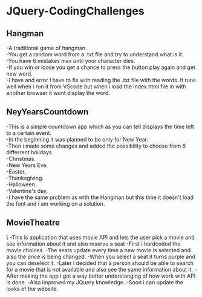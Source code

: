 # JQuery-CodingChallenges

<h2>Hangman</h2>
 -A traditional game of hangman.<br/>
 -You get a random word from a .txt file and try to understand what is it.<br/>
 -You have 6 mistakes max until your character dies.<br/>
 -If you win or loose you get a chance to press the button play again and get new word.<br/>
 -I have and error i have to fix with reading the .txt file with the words. It runs well when i run it from VScode but when i       load the index.html file in with another browser it wont display the word.<br/>
 
 <h2>NeyYearsCountdown</h2>
 -This is a simple countdown app which as you can tell displays the time left to a certain event.<br/>
 -In the beginning it was planned to be only for New Year.<br/>
 -Then i made some changes and added the possibility to choose from 6 differrent holidays.<br/>
  -Christmas.<br/>
  -New Years Eve.<br/>
  -Easter.<br/>
  -Thanksgiving.<br/>
  -Halloween.<br/>
  -Valentine's day.<br/>
 -I have the same problem as with the Hangman but this time it doesn't load the font and i am working on a solution.<br/>
 
  <h2>MovieTheatre</h2>\
   -This is application that uses movie API and lets the user pick a movie and see information about it and also reserve a seat
   -First i hardcoded the movie choices.
   -The seats update every time a new movie is selected and also the price is being changed.
   -When you select a seat it turns purple and you can deselect it.
   -Later i decided that a person should be able to search for a movie that is not available  and also see the same information about it.
   -After making the app i got a way better understanging of how work with API is done.
   -Also improved my JQuery knowledge.
   -Soon i can update the looks of the website.
 
 
 
